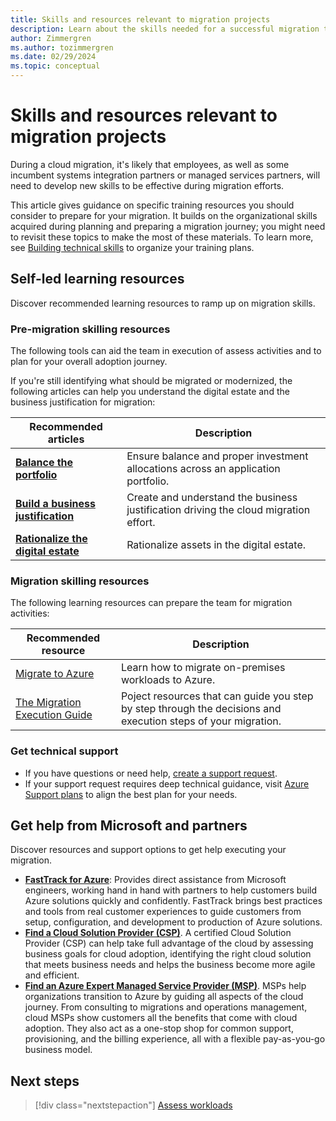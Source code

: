 ```yaml
---
title: Skills and resources relevant to migration projects
description: Learn about the skills needed for a successful migration to Azure with the Cloud Adoption Framework.
author: Zimmergren
ms.author: tozimmergren
ms.date: 02/29/2024
ms.topic: conceptual
---
```


# Skills and resources relevant to migration projects

During a cloud migration, it's likely that employees, as well as some incumbent systems integration partners or managed services partners, will need to develop new skills to be effective during migration efforts.

This article gives guidance on specific training resources you should consider to prepare for your migration. It builds on the organizational skills acquired during planning and preparing a migration journey; you might need to revisit these topics to make the most of these materials. To learn more, see [Building technical skills](/azure/cloud-adoption-framework/organize/suggested-skills) to organize your training plans.

## Self-led learning resources

Discover recommended learning resources to ramp up on migration skills.

### Pre-migration skilling resources

The following tools can aid the team in execution of assess activities and to plan for your overall adoption journey.

If you're still identifying what should be migrated or modernized, the following articles can help you understand the digital estate and the business justification for migration:

|Recommended articles|Description|
|---|---|
|**[Balance the portfolio](/azure/cloud-adoption-framework/strategy/balance-the-portfolio)**|Ensure balance and proper investment allocations across an application portfolio.|
|**[Build a business justification](/azure/cloud-adoption-framework/strategy/cloud-migration-business-case)**|Create and understand the business justification driving the cloud migration effort.|
|**[Rationalize the digital estate](/azure/cloud-adoption-framework/digital-estate/rationalize)**|Rationalize assets in the digital estate.|

### Migration skilling resources

The following learning resources can prepare the team for migration activities:

|Recommended resource|Description|
|---|---|
|[Migrate to Azure](/azure/site-recovery/migrate-tutorial-on-premises-azure)|Learn how to migrate on-premises workloads to Azure.|
|[The Migration Execution Guide](https://github.com/Azure/migration)|Poject resources that can guide you step by step through the decisions and execution steps of your migration.|

### Get technical support

- If you have questions or need help, [create a support request](https://portal.azure.com/#blade/Microsoft_Azure_Support/HelpAndSupportBlade/newsupportrequest).
- If your support request requires deep technical guidance, visit [Azure Support plans](https://azure.microsoft.com/support/plans/) to align the best plan for your needs.

## Get help from Microsoft and partners

Discover resources and support options to get help executing your migration.

- [**FastTrack for Azure**](https://azure.microsoft.com/programs/azure-fasttrack/): Provides direct assistance from Microsoft engineers, working hand in hand with partners to help customers build Azure solutions quickly and confidently. FastTrack brings best practices and tools from real customer experiences to guide customers from setup, configuration, and development to production of Azure solutions.
- [**Find a Cloud Solution Provider (CSP)**](https://www.microsoft.com/solution-providers/home). A certified Cloud Solution Provider (CSP) can help take full advantage of the cloud by assessing business goals for cloud adoption, identifying the right cloud solution that meets business needs and helps the business become more agile and efficient.
- [**Find an Azure Expert Managed Service Provider (MSP)**](https://www.microsoft.com/azure/partners/azureexpertmsp?filters=all). MSPs help organizations transition to Azure by guiding all aspects of the cloud journey. From consulting to migrations and operations management, cloud MSPs show customers all the benefits that come with cloud adoption. They also act as a one-stop shop for common support, provisioning, and the billing experience, all with a flexible pay-as-you-go business model.

## Next steps

> [!div class="nextstepaction"]
> [Assess workloads](../assess/index.md)
